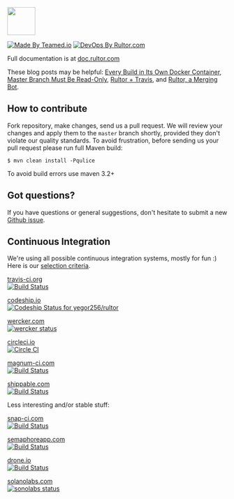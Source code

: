 <img src="http://doc.rultor.com/images/logo.svg" width="64px" height="64px"/>

[![Made By Teamed.io](http://img.teamed.io/btn.svg)](http://www.teamed.io)
[![DevOps By Rultor.com](http://www.rultor.com/b/yegor256/rultor)](http://www.rultor.com/p/yegor256/rultor)

Full documentation is at [doc.rultor.com](http://doc.rultor.com)

These blog posts may be helpful:
[Every Build in Its Own Docker Container](http://www.yegor256.com/2014/07/29/docker-in-rultor.html),
[Master Branch Must Be Read-Only](http://www.yegor256.com/2014/07/21/read-only-master-branch.html),
[Rultor + Travis](http://www.yegor256.com/2014/07/31/travis-and-rultor.html), and
[Rultor, a Merging Bot](http://www.yegor256.com/2014/07/24/rultor-automated-merging.html).

## How to contribute

Fork repository, make changes, send us a pull request. We will review
your changes and apply them to the `master` branch shortly, provided
they don't violate our quality standards. To avoid frustration, before
sending us your pull request please run full Maven build:

```
$ mvn clean install -Pqulice
```

To avoid build errors use maven 3.2+

## Got questions?

If you have questions or general suggestions, don't hesitate to submit
a new [Github issue](https://github.com/yegor256/rultor/issues/new).

## Continuous Integration

We're using all possible continuous integration systems, mostly
for fun :) Here is our [selection criteria](http://www.yegor256.com/2014/10/05/ten-hosted-continuous-integration-services.html).

[travis-ci.org](http://www.travis-ci.org)<br/>
[![Build Status](https://travis-ci.org/yegor256/rultor.svg?branch=master)](https://travis-ci.org/yegor256/rultor)

[codeship.io](http://www.codeship.io)<br/>
[![Codeship Status for yegor256/rultor](https://codeship.io/projects/d00b5ff0-2641-0132-d783-12f2cec1461b/status?branch=master)](https://codeship.io/projects/37414)

[wercker.com](http://www.wercker.com)<br/>
[![wercker status](https://app.wercker.com/status/0e6506c69e078b7692e50b240c034524/s "wercker status")](https://app.wercker.com/project/bykey/0e6506c69e078b7692e50b240c034524)

[circleci.io](http://www.circleci.io)<br/>
[![Circle CI](https://circleci.com/gh/yegor256/rultor.png?style=badge)](https://circleci.com/gh/yegor256/rultor)

[magnum-ci.com](http://www.magnum-ci.com)<br/>
[![Build Status](https://magnum-ci.com/status/ebf25febbbf66f3c3cd411c94a4ed3d4.png)](https://magnum-ci.com/public/0ab38d64b0ab19293711/builds)

[shippable.com](http://www.shippable.com)<br/>
[![Build Status](https://api.shippable.com/projects/542e8fb980088cee586d3806/badge?branchName=master)](https://app.shippable.com/projects/542e8fb980088cee586d3806/builds/latest)

Less interesting and/or stable stuff:

[snap-ci.com](http://www.snap-ci.com)<br/>
[![Build Status](https://snap-ci.com/yegor256/rultor/branch/master/build_image)](https://snap-ci.com/yegor256/rultor/branch/master)

[semaphoreapp.com](http://www.semaphoreapp.com)<br/>
[![Build Status](https://semaphoreapp.com/api/v1/projects/115d317a-9f15-4c71-9301-5dae64f0a76d/260906/badge.png)](https://semaphoreapp.com/yegor256/rultor)

[drone.io](http://www.drone.io)<br/>
[![Build Status](https://drone.io/github.com/yegor256/rultor/status.png)](https://drone.io/github.com/yegor256/rultor/latest)

[solanolabs.com](http://ci.solanolabs.com)<br/>
[![sonolabs status](https://ci.solanolabs.com:443/yegor256/rultor/badges/120059.png?badge_token=6c00577e47c05198703fe752d6d26cd4e4a4d011)](https://ci.solanolabs.com:443/yegor256/rultor/suites/120059)
